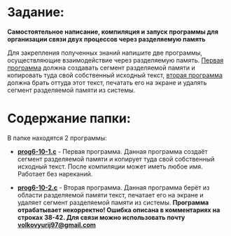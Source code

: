 # Задание:

**Самостоятельное написание, компиляция и запуск программы для организации связи двух процессов через разделяемую память**

Для закрепления полученных знаний напишите две программы, осуществляющие взаимодействие через разделяемую память. [Первая программа]((prog6-10-1.c)) должна создавать сегмент разделяемой памяти и копировать туда свой собственный исходный текст, [вторая программа]((prog6-10-2.c)) должна брать оттуда этот текст, печатать его на экране и удалять сегмент разделяемой памяти из системы.

# Содержание папки:

В папке находятся 2 программы:

- **[prog6-10-1.c](prog6-10-1.c)** - Первая программа. Данная программа создаёт сегмент разделяемой памяти и копирует туда свой собственный исходный текст. После компиляции может иметь любое имя. Работает без нареканий. 

- **[prog6-10-2.c](prog6-10-2.c)** - Вторая программа. Данная программа берёт из области разделяемой памяти текст, печатает его на экране и удаляет сегмент разделяемой памяти из системы. **Программа отрабатывает некорректно! Ошибка описана в комментариях на строках 38-42. Для связи можно использовать почту volkovyurij97@gmail.com**
